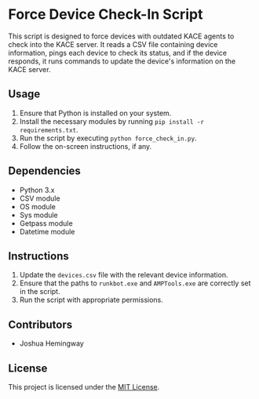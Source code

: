 # Force Device Check-In Script

This script is designed to force devices with outdated KACE agents to check into the KACE server. It reads a CSV file containing device information, pings each device to check its status, and if the device responds, it runs commands to update the device's information on the KACE server.

## Usage

1. Ensure that Python is installed on your system.
2. Install the necessary modules by running `pip install -r requirements.txt`.
3. Run the script by executing `python force_check_in.py`.
4. Follow the on-screen instructions, if any.

## Dependencies

- Python 3.x
- CSV module
- OS module
- Sys module
- Getpass module
- Datetime module

## Instructions

1. Update the `devices.csv` file with the relevant device information.
2. Ensure that the paths to `runkbot.exe` and `AMPTools.exe` are correctly set in the script.
3. Run the script with appropriate permissions.

## Contributors

- Joshua Hemingway

## License

This project is licensed under the [MIT License](LICENSE).
